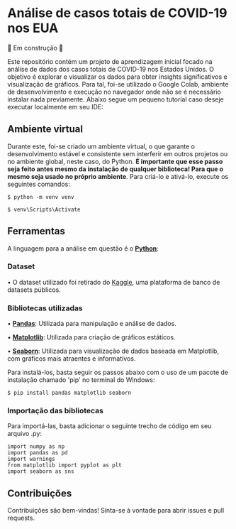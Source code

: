 # Análise de casos totais de COVID-19 nos EUA
🚧 Em construção 🚧

Este repositório contém um projeto de aprendizagem inicial focado na análise de dados dos casos totais de COVID-19 nos Estados Unidos. O objetivo é explorar e visualizar os dados para obter insights significativos e visualização de gráficos. Para tal, foi-se utilizado o Google Colab, ambiente de desenvolvimento e execução no navegador onde não se é necessário instalar nada previamente. Abaixo segue um pequeno tutorial caso deseje executar localmente em seu IDE:

## Ambiente virtual
Durante este, foi-se criado um ambiente virtual, o que garante o desenvolvimento estável e consistente sem interferir em outros projetos ou no ambiente global, neste caso, do Python. **É importante que esse passo seja feito antes mesmo da instalação de qualquer biblioteca! Para que o mesmo seja usado no próprio ambiente**. 
Para criá-lo e ativá-lo, execute os seguintes comandos:

```
$ python -m venv venv

$ venv\Scripts\Activate
```

## Ferramentas 
A linguagem para a análise em questão é o **[Python](https://docs.python.org/pt-br/3/tutorial/)**:

### Dataset
•  O dataset utilizado foi retirado do [Kaggle](https://www.kaggle.com/), uma plataforma de banco de datasets públicos.

### Bibliotecas utilizadas
•  [**Pandas**](https://pandas.pydata.org/docs/getting_started/index.html#getting-started): Utilizada para manipulação e análise de dados.

•  [**Matplotlib**](https://matplotlib.org/stable/index.html): Utilizada para criação de gráficos estáticos.

•  [**Seaborn**](https://seaborn.pydata.org/tutorial.html): Utilizada para visualização de dados baseada em Matplotlib, com gráficos mais atraentes e informativos.

Para instalá-los, basta seguir os passos abaixo com o uso de um pacote de instalação chamado 'pip' no terminal do Windows:

```
$ pip install pandas matplotlib seaborn 
```
### Importação das bibliotecas
Para importá-las, basta adicionar o seguinte trecho de código em seu arquivo .py:

```
import numpy as np
import pandas as pd
import warnings
from matplotlib import pyplot as plt
import seaborn as sns
```

## Contribuições
Contribuições são bem-vindas! Sinta-se à vontade para abrir issues e pull requests.

